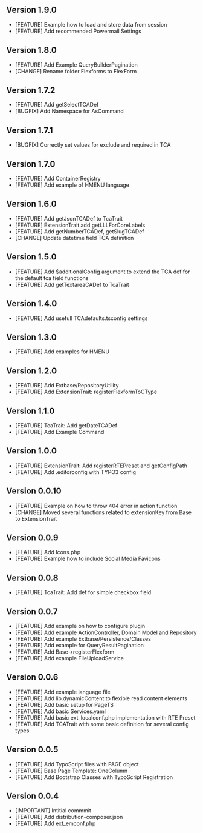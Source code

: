 ## Version 1.9.0
- [FEATURE] Example how to load and store data from session
- [FEATURE] Add recommended Powermail Settings

## Version 1.8.0
- [FEATURE] Add Example QueryBuilderPagination
- [CHANGE] Rename folder Flexforms to FlexForm

## Version 1.7.2
- [FEATURE] Add getSelectTCADef
- [BUGFIX] Add Namespace for AsCommand

## Version 1.7.1
- [BUGFIX] Correctly set values for exclude and required in TCA

## Version 1.7.0
- [FEATURE] Add ContainerRegistry
- [FEATURE] Add example of HMENU language

## Version 1.6.0
- [FEATURE] Add getJsonTCADef to TcaTrait
- [FEATURE] ExtensionTrait add getLLLForCoreLabels
- [FEATURE] Add getNumberTCADef, getSlugTCADef
- [CHANGE] Update datetime field TCA definition

## Version 1.5.0
- [FEATURE] Add $additionalConfig argument to extend the TCA def for the default tca field functions
- [FEATURE] Add getTextareaCADef to TcaTrait

## Version 1.4.0
- [FEATURE] Add usefull TCAdefaults.tsconfig settings

## Version 1.3.0
- [FEATURE] Add examples for HMENU

## Version 1.2.0
- [FEATURE] Add Extbase/RepositoryUtility
- [FEATURE] Add ExtensionTrait: registerFlexformToCType

## Version 1.1.0
- [FEATURE] TcaTrait: Add getDateTCADef
- [FEATURE] Add Example Command

## Version 1.0.0
- [FEATURE] ExtensionTrait: Add registerRTEPreset and getConfigPath
- [FEATURE] Add .editorconfig with TYPO3 config

## Version 0.0.10
- [FEATURE] Example on how to throw 404 error in action function
- [CHANGE] Moved several functions related to extensionKey from Base to ExtensionTrait

## Version 0.0.9
- [FEATURE] Add Icons.php
- [FEATURE] Example how to include Social Media Favicons

## Version 0.0.8
- [FEATURE] TcaTrait: Add def for simple checkbox field

## Version 0.0.7
- [FEATURE] Add example on how to configure plugin
- [FEATURE] Add example ActionController, Domain Model and Repository
- [FEATURE] Add example Extbase/Persistence/Classes
- [FEATURE] Add example for QueryResultPagination
- [FEATURE] Add Base->registerFlexform
- [FEATURE] Add example FileUploadService

## Version 0.0.6
- [FEATURE] Add example language file
- [FEATURE] Add lib.dynamicContent to flexible read content elements
- [FEATURE] Add basic setup for PageTS
- [FEATURE] Add basic Services.yaml
- [FEATURE] Add basic ext_localconf.php implementation with RTE Preset
- [FEATURE] Add TCATrait with some basic definition for several config types

## Version 0.0.5
- [FEATURE] Add TypoScript files with PAGE object
- [FEATURE] Base Page Template: OneColumn
- [FEATURE] Add Bootstrap Classes with TypoScript Registration

## Version 0.0.4
- [IMPORTANT] Intitial commmit
- [FEATURE] Add distribution-composer.json
- [FEATURE] Add ext_emconf.php
